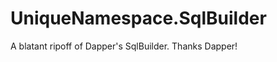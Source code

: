 UniqueNamespace.SqlBuilder
==========================

A blatant ripoff of Dapper's SqlBuilder. Thanks Dapper!
